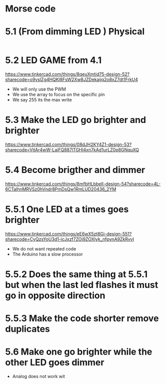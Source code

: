 
# Morse code

# 5.1 (From dimming LED ) Physical

```c++

```

# 5.2 LED GAME from 4.1
https://www.tinkercad.com/things/8qeuXmtid75-design-52?sharecode=o9vslZg4HQKl8FsW2Xw8JZDekaijq2o8xZ7dt1FrkU4
- We  will only use the PWM 
- We use the array to focus on the specific pin
- We say 255 its the max write 

# 5.3 Make the LED go brighter and brighter
https://www.tinkercad.com/things/08dJH2KY4Z1-design-53?sharecode=VjtAr4wW-LaiFQ887lTGHl4xn7kAd1urLZ0p8GNquXQ
# 5.4 Become brigther and dimmer

https://www.tinkercad.com/things/8mfbHLbbeII-design-54?sharecode=4L-6CTalhnMRVSz0hVndr8PmDsQw1RmLUD20436_2YM

# 5.5.1 One LED at a times goes brighter 

https://www.tinkercad.com/things/eE6wX5zt8Gi-design-551?sharecode=CyQzsYoU3d1-icJxzf7ZOi9ZOXIyk_nfpynA9ZkRvvI

- We do not want repeated code
- The Arduino has a slow processor

# 5.5.2 Does the same thing at 5.5.1 but when the last led flashes it must go in opposite direction

# 5.5.3 Make the code shorter remove duplicates 

# 5.6 Make one go brighter while the other LED goes dimmer 

- Analog does not work wit
